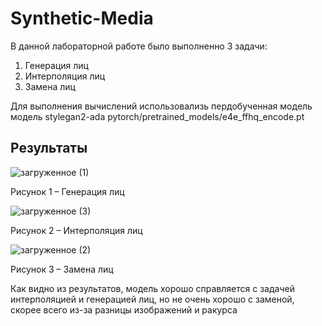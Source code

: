 # Synthetic-Media
В данной лабораторной работе было выполненно 3 задачи:
1. Генерация лиц
2. Интерполяция лиц
3. Замена лиц

Для выполнения вычислений использовализь пердобученная модель модель stylegan2-ada pytorch/pretrained_models/e4e_ffhq_encode.pt

## Результаты
![загруженное (1)](https://github.com/Smusyc/Synthetic-Media/assets/43301245/635c857a-a0f0-4553-9b2c-91910fccc94c)

Рисунок 1 – Генерация лиц


![загруженное (3)](https://github.com/Smusyc/Synthetic-Media/assets/43301245/cedcbac1-9d47-4d7a-9fa6-8f2585903b02)

Рисунок 2 – Интерполяция лиц


![загруженное (2)](https://github.com/Smusyc/Synthetic-Media/assets/43301245/d6d9b9bf-6a76-41bb-88c4-9aebb045bf8b)

Рисунок 3 – Замена лиц


Как видно из результатов, модель хорошо справляется с задачей интерполяцией и генерацией лиц, но не очень хорошо с заменой, скорее всего из-за разницы изображений и ракурса
